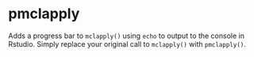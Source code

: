 # pmclapply

Adds a progress bar to `mclapply()` using `echo` to output to the console in 
Rstudio. Simply replace your original call to `mclapply()` with `pmclapply()`.
